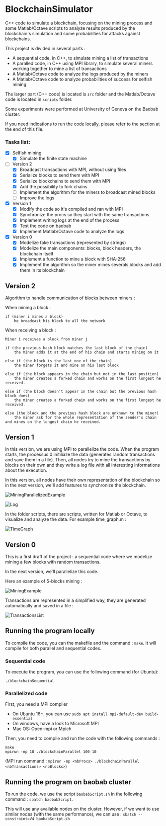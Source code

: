 
# BlockchainSimulator

C++ code to simulate a blockchain, focusing on the mining process and some Matlab/Octave scripts to analyze results produced by the blockchain's simulation and some probabilities for attacks against blockchains.

This project is divided in several parts :
- A sequential code, in C++, to simulate mining a list of transactions
- A paralled code, in C++ using MPI library, to simulate several miners working together to mine a list of transactions
- A Matlab/Octave code to analyze the logs produced by the miners
- A Matlab/Octave code to analyze probabilities of success for selfish mining

The larger part (C++ code) is located is `src` folder and the Matlab/Octave code is located in `scripts` folder.

Some experiments were performed at University of Geneva on the Baobab cluster.

If you need indications to run the code locally, please refer to the section at the end of this file.

### Tasks list:

- [x] Selfish mining
  	- [x] Simulate the finite state machine
- [ ] Version 2
	- [x] Broadcast transactions with MPI, without using files
	- [x] Serialize blocks to send them with MPI
  	- [x] Serialize blockchains to send them with MPI
  	- [x] Add the possibility to fork chains
	- [ ] Implement the algorithm for the miners to broadcast mined blocks
	- [ ] Improve the logs
- [x] Version 1
	- [x] Modify the code so it's compiled and ran with MPI
	- [x] Synchronize the procs so they start with the same transactions
	- [x] Implement writing logs at the end of the process
	- [x] Test the code on baobab
	- [x] Implement Matlab/Octave code to analyze the logs
- [x] Version 0
	- [x] Modelize fake transactions (represented by strings)
	- [x] Modelize the main components: blocks, block headers, the blockchain itself
	- [x] Implement a function to mine a block with SHA-256
	- [x] Implement the algorithm so the miner mines severals blocks and add them in its blockchain

## Version 2

Algorithm to handle communication of blocks between miners :

When mining a block :

```
if (miner i mines a block)
    he broadcast his block to all the network
```

When receiving a block :

```
Miner i receives a block from miner j

if (the previous hash block matches the last block of the chain)
    the miner adds it at the end of his chain and starts mining on it

else if (the block is the last one of the chain)
    the miner forgets it and mine on his last block

else if (the block appears in the chain but not in the last position)
    the miner creates a forked chain and works on the first longest he received.

else if (the block doesn't appear in the chain but the previous hash block does)
    the miner creates a forked chain and works on the first longest he received.

else (the block and the previous hash block are unknown to the miner)
    the miner ask for the whole representation of the sender's chain and mines on the longest chain he received.
```


## Version 1

In this version, we are using MPI to parallelize the code. When the program starts, the processus 0 initiliaze the data (generates random transactions and save them in a file). Then, all nodes try to mine the transactions by blocks on their own and they write a log file with all interesting informations about the execution.

In this version, all nodes have their own representation of the blockchain so in the next version, we'll add features to synchronize the blockchain.

![MiningParallelizedExample](../master/figures/MiningParallelizedExample.png)

![Log](../master/figures/logs.png)

In the folder scripts, there are scripts, written for Matlab or Octave, to visualize and analyze the data. For example time_graph.m :

![TimeGraph](../master/figures/time_graph.png)

## Version 0

This is a first draft of the project : a sequential code where we modelize mining a few blocks with random transactions.

In the next version, we'll parallelize this code.

Here an example of 5-blocks mining :

![MiningExample](../master/figures/MiningExample.png)

Transactions are represented in a simplified way, they are generated automatically and saved in a file :

![TransactionsList](../master/figures/TransactionsList.png)

## Running the program locally

To compile the code, you can the makefile and the command : `make`. It will compile for both parallel and sequential codes.

### Sequential code

To execute the program, you can use the following command (for Ubuntu):

```
./blockchainSequential
```

### Parallelized code

First, you need a MPI compiler

* On Ubuntu 16+, you can use `sudo apt install mpi-default-dev build-essential`
* On windows, have a look to Microsoft MPI
* Mac OS: Open-mpi or Mpich

Then, you need to compile and run the code with the following commands :

```
make
mpirun -np 10 ./blockchainParallel 100 10
```

(MPI run command : `mpirun -np <nbProcs> ./blockchainParallel <nbTransactions> <nbBlocks>`)

## Running the program on baobab cluster

To run the code, we use the script `baobabScript.sh` in the following command : `sbatch baobabScript`.

This will use any available nodes on the cluster. However, if we want to use similar nodes (with the same performance), we can use : `sbatch --constraint=V4 baobabScript.sh`
